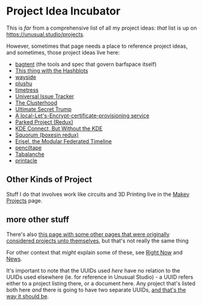 # Project Idea Incubator

This is *far* from a comprehensive list of all my project ideas: *that* list is up on https://unusual.studio/projects.

However, sometimes that page needs a place to reference project ideas, and sometimes, those project ideas live here:

- [bagtent][] (the tools and spec that govern barfspace itself)
- [This thing with the Hashblots][mindsweeper]
- [wayside][]
- [plushu][]
- [timetress][]
- [Universal Issue Tracker][]
- [The Clusterhood][perfect-workspace.md]
- [Ultimate Secret Trump][]
- [A local-Let's-Encrypt-certificate-provisioning service][LocalLetsEncrypt]
- [Parked Project (Redux)][PPR]
- [KDE Connect, But Without the KDE][remote]
- [Squorum (boxesin redux)][Squorum]
- [Erisel, the Modular Federated Timeline][Erisel]
- [penciltape][]
- [Tabalanche][]
- [printacle][]

[bagtent]: ba00b8cb-9d05-4aef-bd50-0990f82dd723.md
[LocalLetsEncrypt]: af61f26f-4813-4473-9550-cc038de75965.md
[PPR]: 416491ee-4b52-4887-96f0-465f361a36ea.md
[remote]: 8639e616-3739-488a-8972-138ab1d4dd0a.md
[mindsweeper]: 70c6cf0c-360c-4f59-959a-663ed81b4751.md
[wayside]: 21af29aa-0dfe-4145-877f-7eb51e38f53e.md
[plushu]: 10cfcf6f-df6f-4f83-9f17-6a43a43c15e6.md
[timetress]: 0f7c0d76-21f0-4ad1-aed0-d81402293359.md
[Universal Issue Tracker]: 1305adb9-59a7-4179-a9fe-0ddedd802034.md
[perfect-workspace.md]: 9664b592-59ed-4ac5-bf15-9b67f67af111.md
[Ultimate Secret Trump]: be41a368-ece7-4e79-a3cf-dbfbb6fd4939.md
[Right Now]: 41218b84-cd08-48a5-b91a-865e8b90c46a.md
[News]: afcfaa78-ef7e-429e-a2ea-0b5c7abaf7b7.md
[etc]: 4adf317e-82f2-4241-9231-e6d23667aeaf.md
[Squorum]: 80c01468-5a12-4496-90f0-64abad259156.md
[Erisel]: a4698628-2fba-4d14-9f31-72b8e9688445.md
[penciltape]: 1c1aa2a1-afe6-458b-8326-54627f9808b2.md
[Tabalanche]: 1bba5664-3cd1-4f22-903b-fd35c6844ac0.md
[printacle]: d984a489-8c56-4665-a106-d6b4909319c8.md

## Other Kinds of Project

Stuff I do that involves work like circuits and 3D Printing live in the [Makey Projects][] page.

[Makey Projects]: b2694758-f919-4d46-a29b-7bbf189eab38.md

## more other stuff

There's also [this page with some other pages that were originally considered projects unto themselves][etc], but that's not really the same thing

For other context that *might* explain some of these, see [Right Now][] and [News][].

It's important to note that the UUIDs used *here* have no relation to the UUIDs used elsewhere (ie. for reference in Unusual Studio) - a UUID refers either to a project listing there, or a document here. Any project that's listed both here *and* there is going to have two separate UUIDs, [and that's the way it should be](https://github.com/stuartpb/leannotes/issues/8).
